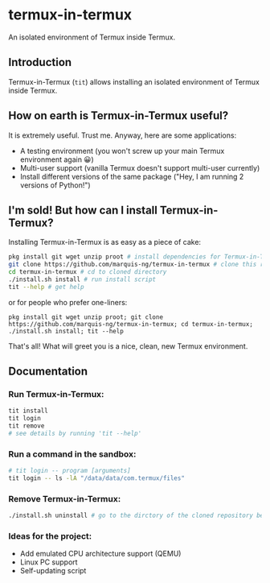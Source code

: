 # termux-in-termux
An isolated environment of Termux inside Termux.

## Introduction
Termux-in-Termux (`tit`) allows installing an isolated environment of Termux inside Termux.

## How on earth is Termux-in-Termux useful?
It is extremely useful. Trust me. Anyway, here are some applications:
- A testing environment (you won't screw up your main Termux environment again 😀)
- Multi-user support (vanilla Termux doesn't support multi-user currently)
- Install different versions of the same package ("Hey, I am running 2 versions of Python!")

## I'm sold! But how can I install Termux-in-Termux?
Installing Termux-in-Termux is as easy as a piece of cake:
```bash
pkg install git wget unzip proot # install dependencies for Termux-in-Termux
git clone https://github.com/marquis-ng/termux-in-termux # clone this repository
cd termux-in-termux # cd to cloned directory
./install.sh install # run install script
tit --help # get help
```
or for people who prefer one-liners:
```
pkg install git wget unzip proot; git clone https://github.com/marquis-ng/termux-in-termux; cd termux-in-termux; ./install.sh install; tit --help
```
That's all! What will greet you is a nice, clean, new Termux environment.

## Documentation
### Run Termux-in-Termux:
```bash
tit install
tit login
tit remove
# see details by running 'tit --help'
```

### Run a command in the sandbox:
```bash
# tit login -- program [arguments]
tit login -- ls -lA "/data/data/com.termux/files"
```

### Remove Termux-in-Termux:
```bash
./install.sh uninstall # go to the dirctory of the cloned repository beforehand
```

### Ideas for the project:
- Add emulated CPU architecture support (QEMU)
- Linux PC support
- Self-updating script
